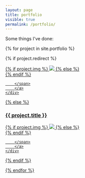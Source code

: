 ```yaml
---
layout: page
title: portfolio
visible: true
permalink: /portfolio/
---
```


Some things I've done:

{% for project in site.portfolio %}

{% if project.redirect %}
<div class="project">
    <div class="thumbnail">
        <a href="{{ project.redirect }}" target="_blank">
        {% if project.img %}
        <img class="thumbnail" src="{{ project.img }}"/>
        {% else %}
        <div class="thumbnail blankbox"></div>
        {% endif %}    
        <span>
            
        </span>
        </a>
    </div>
</div>
{% else %}

<div class="project ">
    <h3>{{ project.title }}</h3>
    <div class="thumbnail">
        <a href="{{ site.baseurl }}{{ project.url }}">
        {% if project.img %}
        <img class="thumbnail" src="{{ project.img }}"/>
        {% else %}
        <div class="thumbnail blankbox"></div>
        {% endif %}    
        <span>
            
        </span>
        </a>
    </div>
</div>

{% endif %}

{% endfor %}
